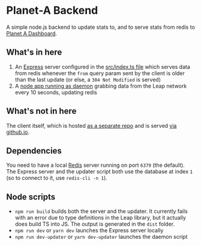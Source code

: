 # Planet-A Backend

A simple node.js backend to update stats to, and to serve stats from redis to [Planet A Dashboard](https://github.com/social-dist0rtion-protocol/planet-a-dashboard).

## What's in here

1. An [Express](http://expressjs.com/) server configured in the [src/index.ts file](https://github.com/social-dist0rtion-protocol/planet-a-backend/blob/master/src/index.ts) which serves data from redis whenever the `from` query param sent by the client is older than the last update (or else, a `304 Not Modified` is served)
2. A [node app running as daemon](https://github.com/social-dist0rtion-protocol/planet-a-backend/blob/master/src/updater.ts) grabbing data from the Leap network every 10 seconds, updating redis

## What's not in here

The client itself, which is hosted [as a separate repo](https://github.com/social-dist0rtion-protocol/planet-a-dashboard) and is served [via github.io](https://planet-a.github.io/).

## Dependencies

You need to have a local [Redis](https://redis.io) server running on port `6379` (the default). The Express server and the updater script both use the database at index `1` (so to connect to it, use `redis-cli -n 1`).

## Node scripts

- `npm run build` builds both the server and the updater. It currently fails with an error due to type definitions in the Leap library, but it actually does build TS into JS. The output is generated in the `dist` folder.
- `npm run dev` or `yarn dev` launches the Express server locally
- `npm run dev-updater` or `yarn dev-updater` launches the daemon script
